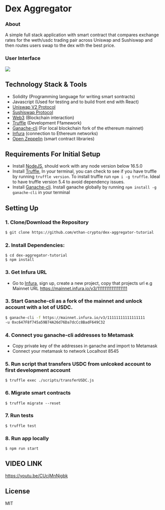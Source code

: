 # Dex Aggregator
### About
A simple full stack application with smart contract that compares exchange rates for the weth/usdc trading pair across Uniswap and Sushiswap and then routes users swap to the dex with the best price.

### User Interface
![](https://github.com/ethan-crypto/dex-aggregator-tutorial/blob/master/Dex-Agg.gif)

## Technology Stack & Tools

- Solidity (Programming language for writing smart sontracts)
- Javascript (Used for testing and to build front end with React)
- [Uniswap V2 Protocol](https://docs.uniswap.org/protocol/V2/introduction)
- [Sushiswap Protocol](https://dev.sushi.com/)
- [Web3](https://web3js.readthedocs.io/en/v1.5.2/) (Blockchain interaction)
- [Truffle](https://www.trufflesuite.com/docs/truffle/overview) (Development Ffamework)
- [Ganache-cli](https://github.com/trufflesuite/ganachee) (For local blockchain fork of the ethereum mainnet)
- [Infura](https://infura.io/) (connection to Ethereum networks)
- [Open Zeppelin](https://infura.io/) (smart contract libraries)

## Requirements For Initial Setup
- Install [NodeJS](https://nodejs.org/en/), should work with any node version below 16.5.0
- Install [Truffle](https://www.trufflesuite.com/docs/truffle/overview), In your terminal, you can check to see if you have truffle by running `truffle version`. To install truffle run `npm i -g truffle`. Ideal to have truffle version 5.4 to avoid dependency issues.
- Install [Ganache-cli](https://github.com/trufflesuite/ganachee). Install ganache globally by running `npm install -g ganache-cli` in your terminal

## Setting Up
### 1. Clone/Download the Repository
```sh
$ git clone https://github.com/ethan-crypto/dex-aggregator-tutorial
```

### 2. Install Dependencies:
```
$ cd dex-aggregator-tutorial
$ npm install 
```

### 3. Get Infura URL
- Go to [Infura](https://infura.io/), sign up, create a new project, copy that projects url
e.g Mainnet URL https://mainnet.infura.io/v3/11111111111111111

### 3. Start Ganache-cli as a fork of the mainnet and unlock account with a lot of USDC.
```sh
$ ganache-cli -f https://mainnet.infura.io/v3/11111111111111111
-u 0xc647F8f745a59B74A26d76Da7dcCc8BadF649C32
```

### 4. Connect you ganache-cli addresses to Metamask
- Copy private key of the addresses in ganache and import to Metamask
- Connect your metamask to network Localhost 8545 

### 5. Run script that transfers USDC from unlcoked account to first development account
`$ truffle exec ./scripts/transferUSDC.js`

### 6. Migrate smart contracts
`$ truffle migrate --reset`

### 7. Run tests
`$ truffle test`

### 8. Run app locally 
`$ npm run start`

## VIDEO LINK

https://youtu.be/CUcjMnNjgbk

License
----
MIT
